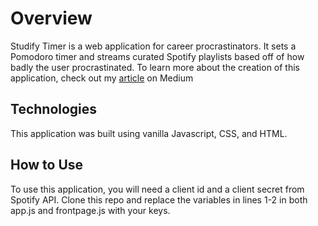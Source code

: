 # Overview

Studify Timer is a web application for career procrastinators. It sets a Pomodoro timer and streams curated Spotify playlists based off of how badly the user procrastinated.
To learn more about the creation of this application, check out my [article](https://medium.com/@eyyytran/nurse-to-tech-in-16-weeks-front-end-development-e5993f93d6cc) on Medium

## Technologies

This application was built using vanilla Javascript, CSS, and HTML.

## How to Use

To use this application, you will need a client id and a client secret from Spotify API. Clone this repo and replace the variables in lines 1-2 in both app.js and frontpage.js with your keys.

